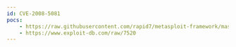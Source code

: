 ```yaml
---
id: CVE-2008-5081
pocs:
    - https://raw.githubusercontent.com/rapid7/metasploit-framework/master/modules/auxiliary/dos/mdns/avahi_portzero.rb
    - https://www.exploit-db.com/raw/7520
---
```

